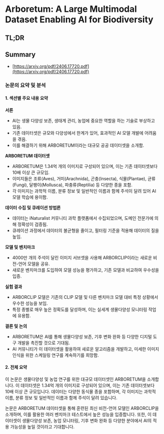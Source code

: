 # Arboretum: A Large Multimodal Dataset Enabling AI for Biodiversity
## TL;DR
## Summary
- [https://arxiv.org/pdf/2406.17720.pdf](https://arxiv.org/pdf/2406.17720.pdf)

### 논문의 요약 및 분석

#### 1. 섹션별 주요 내용 요약

**서론**
- AI는 생물 다양성 보존, 생태계 관리, 농업에 중요한 역할을 하는 기술로 부상하고 있음.
- 기존 데이터셋은 규모와 다양성에서 한계가 있어, 효과적인 AI 모델 개발에 어려움을 겪음.
- 이를 해결하기 위해 ARBORETUM이라는 대규모 공공 데이터셋을 소개함.

**ARBORETUM 데이터셋**
- ARBORETUM은 1.34억 개의 이미지로 구성되어 있으며, 이는 기존 데이터셋보다 10배 이상 큰 규모임.
- 이미지들은 조류(Aves), 거미(Arachnida), 곤충(Insecta), 식물(Plantae), 균류(Fungi), 달팽이(Mollusca), 파충류(Reptilia) 등 다양한 종을 포함.
- 각 이미지는 과학적 이름, 분류 정보 및 일반적인 이름과 함께 주석이 달려 있어 AI 모델 학습에 용이함.

**데이터 수집 및 큐레이션 방법론**
- 데이터는 iNaturalist 커뮤니티 과학 플랫폼에서 수집되었으며, 도메인 전문가에 의해 정확성이 검증됨.
- 큐레이션 과정에서 데이터의 불균형을 줄이고, 필터링 기준을 적용해 데이터의 질을 높임.

**모델 및 벤치마크**
- 4000만 개의 주석이 달린 이미지 서브셋을 사용해 ARBORCLIP이라는 새로운 비전-언어 모델을 공유.
- 새로운 벤치마크를 도입하여 모델 성능을 평가하고, 기존 모델과 비교하여 우수성을 입증.

**실험 결과**
- ARBORCLIP 모델은 기존의 CLIP 모델 및 다른 벤치마크 모델 대비 특정 상황에서 우수한 성능을 보임.
- 특정 종별로 매우 높은 정확도를 달성하며, 이는 실세계 생물다양성 모니터링 작업에 유용함.

**결론 및 논의**
- ARBORETUM은 AI를 통해 생물다양성 보존, 기후 변화 완화 등 다양한 디지털 도구 개발을 촉진할 것으로 기대됨.
- AI 커뮤니티가 이 데이터셋을 활용하여 새로운 알고리즘을 개발하고, 미세한 이미지 인식을 위한 스케일링 연구를 계속하기를 희망함.

#### 2. 전체 요약

이 논문은 생물다양성 및 농업 연구를 위한 대규모 데이터셋인 ARBORETUM을 소개합니다. 이 데이터셋은 1.34억 개의 이미지로 구성되어 있으며, 이는 기존 데이터셋보다 10배 이상 큰 규모입니다. 데이터는 다양한 동식물 종을 포함하며, 각 이미지는 과학적 이름, 분류 정보 및 일반적인 이름과 함께 주석이 달려 있습니다.

논문은 ARBORETUM 데이터셋을 통해 훈련된 최신 비전-언어 모델인 ARBORCLIP을 소개하며, 이를 활용한 여러 벤치마크 테스트에서 높은 성능을 입증합니다. 또한, 이 데이터셋이 생물다양성 보존, 농업 모니터링, 기후 변화 완화 등 다양한 분야에서 AI의 적용 가능성을 높일 것이라고 기대합니다.